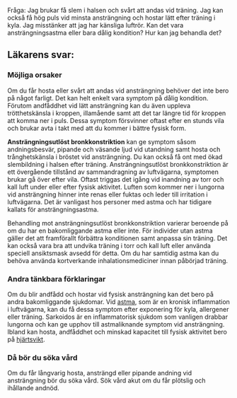 Fråga: Jag brukar få slem i halsen och svårt att andas vid träning. Jag kan också få hög puls vid minsta ansträngning och hostar lätt efter träning i kyla. Jag misstänker att jag har känsliga luftrör. Kan det vara ansträngningsastma eller bara dålig kondition? Hur kan jag behandla det?

Läkarens svar:
--------------

### Möjliga orsaker

Om du får hosta eller svårt att andas vid ansträngning behöver det inte bero på något farligt. Det kan helt enkelt vara symptom på dålig kondition. Förutom andfåddhet vid lätt ansträngning kan du även uppleva trötthetskänsla i kroppen, illamående samt att det tar längre tid för kroppen att komma ner i puls. Dessa symptom försvinner oftast efter en stunds vila och brukar avta i takt med att du kommer i bättre fysisk form.

**Ansträngningsutlöst bronkkonstriktion** kan ge symptom såsom andningsbesvär, pipande och väsande ljud vid utandning samt hosta och trånghetskänsla i bröstet vid ansträngning. Du kan också få ont med ökad slembildning i halsen efter träning. Ansträngningsutlöst bronkkonstriktion är ett övergående tillstånd av sammandragning av luftvägarna, symptomen brukar gå över efter vila. Oftast triggas det igång vid inandning av torr och kall luft under eller efter fysisk aktivitet. Luften som kommer ner i lungorna vid ansträngning hinner inte renas eller fuktas och leder till irritation i luftvägarna. Det är vanligast hos personer med astma och har tidigare kallats för ansträngningsastma.

Behandling mot ansträngningsutlöst bronkkonstriktion varierar beroende på om du har en bakomliggande astma eller inte. För individer utan astma gäller det att framförallt förbättra konditionen samt anpassa sin träning. Det kan också vara bra att undvika träning i torr och kall luft eller använda speciell ansiktsmask avsedd för detta. Om du har samtidig astma kan du behöva använda kortverkande inhalationsmediciner innan påbörjad träning.

### Andra tänkbara förklaringar

Om du blir andfådd och hostar vid fysisk ansträngning kan det bero på andra bakomliggande sjukdomar. Vid [astma](https://www.kry.se/fakta/lungsjukdomar/astma/ "astma"), som är en kronisk inflammation i luftvägarna, kan du få dessa symptom efter exponering för kyla, allergener eller träning. Sarkoidos är en inflammatorisk sjukdom som vanligen drabbar lungorna och kan ge upphov till astmaliknande symptom vid ansträngning. Ibland kan hosta, andfåddhet och minskad kapacitet till fysisk aktivitet bero på [hjärtsvikt](https://www.kry.se/fakta/hjart-och-karlsjukdomar/hjartsvikt/ "hjartsvikt").

### Då bör du söka vård

Om du får långvarig hosta, ansträngd eller pipande andning vid ansträngning bör du söka vård. Sök vård akut om du får plötslig och ihållande andnöd.